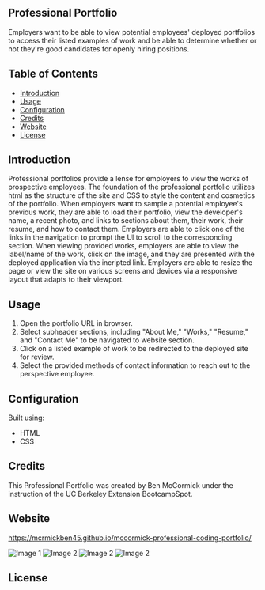## Professional Portfolio 

Employers want to be able to view potential employees' deployed portfolios to access their listed examples of work and be able to determine whether or not they're good candidates for openly hiring positions.


## Table of Contents

- [Introduction](#introduction)
- [Usage](#usage)
- [Configuration](#configuration)
- [Credits](#credits)
- [Website](#website)
- [License](#license)

## Introduction
Professional portfolios provide a lense for employers to view the works of prospective employees. The foundation of the professional portfolio utilizes html as the structure of the site and CSS to style the content and cosmetics of the portfolio. When employers want to sample a potential employee's previous work, they are able to load their portfolio, view the developer's name, a recent photo, and links to sections about them, their work, their resume, and how to contact them. Employers are able to click one of the links in the navigation to prompt the UI to scroll to the corresponding section. When viewing provided works, employers are able to view the label/name of the work, click on the image, and they are presented with the deployed application via the incripted link. Employers are able to resize the page or view the site on various screens and devices via a responsive layout that adapts to their viewport. 

## Usage
1. Open the portfolio URL in browser.
2. Select subheader sections, including "About Me," "Works," "Resume," and "Contact Me" to be navigated to website section.
3. Click on a listed example of work to be redirected to the deployed site for review.
4. Select the provided methods of contact information to reach out to the perspective employee. 

## Configuration
Built using:
- HTML
- CSS

## Credits 
This Professional Portfolio was created by Ben McCormick under the instruction of the UC Berkeley Extension BootcampSpot. 

## Website
https://mcrmickben45.github.io/mccormick-professional-coding-portfolio/

![Image 1](Images/Password-Generator-1.png)
![Image 2](Images/Password-Generator-2.png)
![Image 2](Images/Password-Generator-3.png)
![Image 2](Images/Password-Generator-4.png)

## License